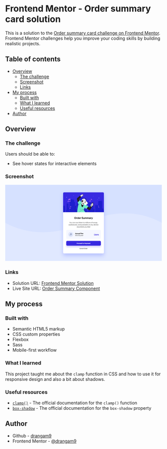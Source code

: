 # Frontend Mentor - Order summary card solution

This is a solution to the [Order summary card challenge on Frontend Mentor](https://www.frontendmentor.io/challenges/order-summary-component-QlPmajDUj). Frontend Mentor challenges help you improve your coding skills by building realistic projects.

## Table of contents

- [Overview](#overview)
  - [The challenge](#the-challenge)
  - [Screenshot](#screenshot)
  - [Links](#links)
- [My process](#my-process)
  - [Built with](#built-with)
  - [What I learned](#what-i-learned)
  - [Useful resources](#useful-resources)
- [Author](#author)

## Overview

### The challenge

Users should be able to:

- See hover states for interactive elements

### Screenshot

![](./screenshot.png)

### Links

- Solution URL: [Frontend Mentor Solution](https://www.frontendmentor.io/solutions/order-summary-component-wiht-html-css-and-sass-IIPwrgEcfQ)
- Live Site URL: [Order Summary Component]([https://your-live-site-url.com](https://github.com/drangam9/order-summary-component))

## My process

### Built with

- Semantic HTML5 markup
- CSS custom properties
- Flexbox
- Sass
- Mobile-first workflow

### What I learned

This project taught me about the `clamp` function in CSS and how to use it for responsive design and also a bit about shadows.

### Useful resources

- [`clamp()`](https://developer.mozilla.org/en-US/docs/Web/CSS/clamp) - The official documentation for the `clamp()` function
- [`box-shadow`](https://developer.mozilla.org/en-US/docs/Web/CSS/box-shadow) - The official documentation for the `box-shadow` property

## Author

- Github - [drangam9](https://github.com/drangam9)
- Frontend Mentor - [@drangam9](https://www.frontendmentor.io/profile/drangam9)
